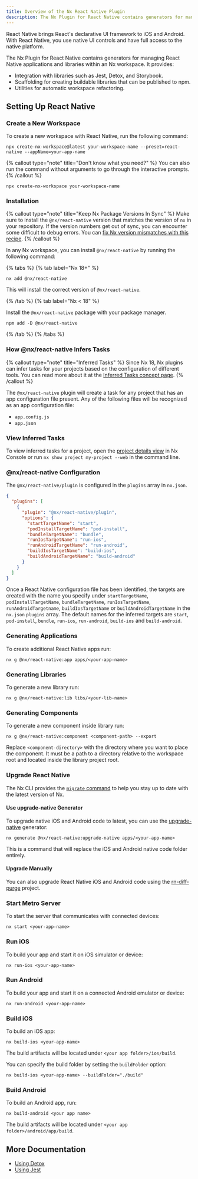 ```yaml
---
title: Overview of the Nx React Native Plugin
description: The Nx Plugin for React Native contains generators for managing React Native applications and libraries within an Nx workspace. This page also explains how to configure React Native on your Nx workspace.
---
```


React Native brings React's declarative UI framework to iOS and Android. With React Native, you use native UI controls and have full access to the native platform.

The Nx Plugin for React Native contains generators for managing React Native applications and libraries within an Nx workspace. It provides:

- Integration with libraries such as Jest, Detox, and Storybook.
- Scaffolding for creating buildable libraries that can be published to npm.
- Utilities for automatic workspace refactoring.

## Setting Up React Native

### Create a New Workspace

To create a new workspace with React Native, run the following command:

```shell
npx create-nx-workspace@latest your-workspace-name --preset=react-native --appName=your-app-name
```

{% callout type="note" title="Don't know what you need?" %}
You can also run the command without arguments to go through the interactive prompts.
{% /callout %}

```shell
npx create-nx-workspace your-workspace-name
```

### Installation

{% callout type="note" title="Keep Nx Package Versions In Sync" %}
Make sure to install the `@nx/react-native` version that matches the version of `nx` in your repository. If the version numbers get out of sync, you can encounter some difficult to debug errors. You can [fix Nx version mismatches with this recipe](/recipes/tips-n-tricks/keep-nx-versions-in-sync).
{% /callout %}

In any Nx workspace, you can install `@nx/react-native` by running the following command:

{% tabs %}
{% tab label="Nx 18+" %}

```shell {% skipRescope=true %}
nx add @nx/react-native
```

This will install the correct version of `@nx/react-native`.

{% /tab %}
{% tab label="Nx < 18" %}

Install the `@nx/react-native` package with your package manager.

```shell
npm add -D @nx/react-native
```

{% /tab %}
{% /tabs %}

### How @nx/react-native Infers Tasks

{% callout type="note" title="Inferred Tasks" %}
Since Nx 18, Nx plugins can infer tasks for your projects based on the configuration of different tools. You can read more about it at the [Inferred Tasks concept page](/concepts/inferred-tasks).
{% /callout %}

The `@nx/react-native` plugin will create a task for any project that has an app configuration file present. Any of the following files will be recognized as an app configuration file:

- `app.config.js`
- `app.json`

### View Inferred Tasks

To view inferred tasks for a project, open the [project details view](/concepts/inferred-tasks) in Nx Console or run `nx show project my-project --web` in the command line.

### @nx/react-native Configuration

The `@nx/react-native/plugin` is configured in the `plugins` array in `nx.json`.

```json {% fileName="nx.json" %}
{
  "plugins": [
    {
      "plugin": "@nx/react-native/plugin",
      "options": {
        "startTargetName": "start",
        "podInstallTargetName": "pod-install",
        "bundleTargetName": "bundle",
        "runIosTargetName": "run-ios",
        "runAndroidTargetName": "run-android",
        "buildIosTargetName": "build-ios",
        "buildAndroidTargetName": "build-android"
      }
    }
  ]
}
```

Once a React Native configuration file has been identified, the targets are created with the name you specify under `startTargetName`, `podInstallTargetName`, `bundleTargetName`, `runIosTargetName`, `runAndroidTargetname`, `buildIosTargetName` or `buildAndroidTargetName` in the `nx.json` `plugins` array. The default names for the inferred targets are `start`, `pod-install`, `bundle`, `run-ios`, `run-android`, `build-ios` and `build-android`.

### Generating Applications

To create additional React Native apps run:

```shell
nx g @nx/react-native:app apps/<your-app-name>
```

### Generating Libraries

To generate a new library run:

```shell
nx g @nx/react-native:lib libs/<your-lib-name>
```

### Generating Components

To generate a new component inside library run:

```shell
nx g @nx/react-native:component <component-path> --export
```

Replace `<component-directory>` with the directory where you want to place the component. It must be a path to a directory relative to the workspace root and located inside the library project root.

### Upgrade React Native

The Nx CLI provides the [`migrate` command](/features/automate-updating-dependencies) to help you stay up to date with the latest version of Nx.

#### Use upgrade-native Generator

To upgrade native iOS and Android code to latest, you can use the [upgrade-native](/nx-api/react-native/generators/upgrade-native) generator:

```shell
nx generate @nx/react-native:upgrade-native apps/<your-app-name>
```

This is a command that will replace the iOS and Android native code folder entirely.

#### Upgrade Manually

You can also upgrade React Native iOS and Android code using the [rn-diff-purge](https://react-native-community.github.io/upgrade-helper/) project.

### Start Metro Server

To start the server that communicates with connected devices:

```shell
nx start <your-app-name>
```

### Run iOS

To build your app and start it on iOS simulator or device:

```shell
nx run-ios <your-app-name>
```

### Run Android

To build your app and start it on a connected Android emulator or device:

```shell
nx run-android <your-app-name>
```

### Build iOS

To build an iOS app:

```shell
nx build-ios <your-app-name>
```

The build artifacts will be located under `<your app folder>/ios/build`.

You can specify the build folder by setting the `buildFolder` option:

```shell
nx build-ios <your-app-name> --buildFolder="./build"
```

### Build Android

To build an Android app, run:

```shell
nx build-android <your app name>
```

The build artifacts will be located under `<your app folder>/android/app/build`.

## More Documentation

- [Using Detox](/nx-api/detox)
- [Using Jest](/nx-api/jest)
